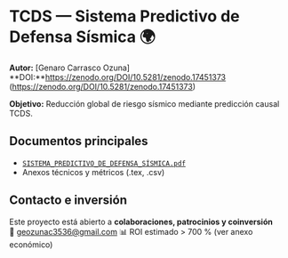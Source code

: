 # TCDS — Sistema Predictivo de Defensa Sísmica 🌍

**Autor:** [Genaro Carrasco Ozuna] 
**DOI:**https://zenodo.org/DOI/10.5281/zenodo.17451373
(https://zenodo.org/DOI/10.5281/zenodo.17451373)
 
**Objetivo:** Reducción global de riesgo sísmico mediante predicción causal TCDS.  

## Documentos principales
- [`SISTEMA_PREDICTIVO_DE_DEFENSA_SÍSMICA.pdf`](SISTEMA_PREDICTIVO_DE_DEFENSA_SÍSMICA.pdf)
- Anexos técnicos y métricos (.tex, .csv)

## Contacto e inversión
Este proyecto está abierto a **colaboraciones, patrocinios y coinversión**  
📩 geozunac3536@gmail.com 
📊 ROI estimado > 700 % (ver anexo económico)
